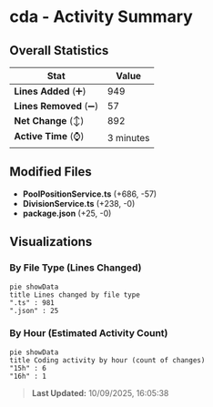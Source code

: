 # cda - Activity Summary 

## Overall Statistics

| Stat                   | Value                                                             |
| ---------------------- | ----------------------------------------------------------------- |
| **Lines Added** (➕)   | 949                                          |
| **Lines Removed** (➖) | 57                                        |
| **Net Change** (↕)    | 892                |
| **Active Time** (⌚)   | 3 minutes |


## Modified Files
- **PoolPositionService.ts** (+686, -57)
- **DivisionService.ts** (+238, -0)
- **package.json** (+25, -0)

## Visualizations

### By File Type (Lines Changed)

```mermaid
pie showData
title Lines changed by file type
".ts" : 981
".json" : 25
```

### By Hour (Estimated Activity Count)

```mermaid
pie showData
title Coding activity by hour (count of changes)
"15h" : 6
"16h" : 1
```


> **Last Updated:** 10/09/2025, 16:05:38